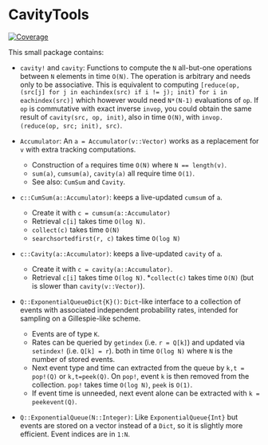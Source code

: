 # CavityTools

[![Coverage](https://codecov.io/gh/abraunst/CavityTools.jl/branch/main/graph/badge.svg)](https://codecov.io/gh/abraunst/CavityTools.jl)

This small package contains:

* `cavity!` and `cavity`: Functions to compute the `N` all-but-one operations between `N` elements in time `O(N)`. The operation is arbitrary and needs only to be associative. This is equivalent to computing `[reduce(op, (src[j] for j in eachindex(src) if i != j); init) for i in eachindex(src)]` which however would need `N*(N-1)` evaluations of `op`.
  If `op` is commutative with exact inverse `invop`, you could obtain the same result of `cavity(src, op, init)`, also in time `O(N)`, with `invop.(reduce(op, src; init), src)`.

* `Accumulator`: An `a = Accumulator(v::Vector)` works as a replacement for `v` with extra tracking computations.
  * Construction of `a` requires time `O(N)` where `N == length(v)`.
  * `sum(a)`, `cumsum(a)`, `cavity(a)` all require time `O(1)`.
  * See also: `CumSum` and `Cavity`.

* `c::CumSum(a::Accumulator)`: keeps a live-updated `cumsum` of `a`. 
  * Create it with `c = cumsum(a::Accumulator)`
  * Retrieval `c[i]` takes time `O(log N)`.
  * `collect(c)` takes time `O(N)`
  * `searchsortedfirst(r, c)` takes time `O(log N)`

* `c::Cavity(a::Accumulator)`: keeps a live-updated `cavity` of `a`.
  * Create it with `c = cavity(a::Accumulator)`.
  * Retrieval `c[i]` takes time `O(log N)`.
  *`collect(c)` takes time `O(N)` (but is slower than `cavity(v::Vector)`).


* `Q::ExponentialQueueDict{K}()`: `Dict`-like interface to a collection of events with associated independent probability rates, intended for sampling on a Gillespie-like scheme.
  * Events are of type `K`. 
  * Rates can be queried by `getindex` (i.e. `r = Q[k]`) and updated via `setindex!` (i.e. `Q[k] = r`). both in time `O(log N)` where `N` is the number of stored events. 
  * Next event type and time can extracted from the queue by `k,t = pop!(Q)` or `k,t=peek(Q)`. On `pop!`, event `k` is then removed from the collection. `pop!` takes time `O(log N)`, `peek` is `O(1)`.
  * If event time is unneeded, next event alone can be extracted with `k = peekevent(Q)`.

* `Q::ExponentialQueue(N::Integer)`: Like `ExponentialQueue{Int}` but events are stored on a vector instead of a `Dict`, so it is slightly more efficient. Event indices are in `1:N`.